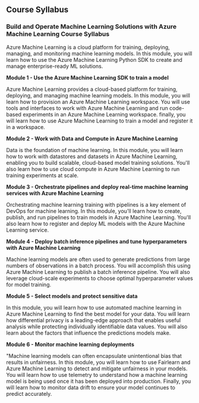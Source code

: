## Course Syllabus
### Build and Operate Machine Learning Solutions with Azure Machine Learning Course Syllabus 

Azure Machine Learning is a cloud platform for training, deploying, managing, and monitoring machine learning models. In this module, you will learn how to use the Azure Machine Learning Python SDK to create and manage enterprise-ready ML solutions.

**Module 1 - Use the Azure Machine Learning SDK to train a model**

Azure Machine Learning provides a cloud-based platform for training, deploying, and managing machine learning models. In this module, you will learn how to provision an Azure Machine Learning workspace. You will use tools and interfaces to work with Azure Machine Learning and run code-based experiments in an Azure Machine Learning workspace. finally, you will learn how to use Azure Machine Learning to train a model and register it in a workspace.

**Module 2 - Work with Data and Compute in Azure Machine Learning**

Data is the foundation of machine learning. In this module, you will learn how to work with datastores and datasets in Azure Machine Learning, enabling you to build scalable, cloud-based model training solutions. You'll also learn how to use cloud compute in Azure Machine Learning to run training experiments at scale.

**Module 3 - Orchestrate pipelines and deploy real-time machine learning services with Azure Machine Learning**

Orchestrating machine learning training with pipelines is a key element of DevOps for machine learning. In this module, you'll learn how to create, publish, and run pipelines to train models in Azure Machine Learning. You'll also learn how to register and deploy ML models with the Azure Machine Learning service.

**Module 4 - Deploy batch inference pipelines and tune hyperparameters with Azure Machine Learning**

Machine learning models are often used to generate predictions from large numbers of observations in a batch process. You will accomplish this using Azure Machine Learning to publish a batch inference pipeline. You will also leverage cloud-scale experiments to choose optimal hyperparameter values for model training.

**Module 5 - Select models and protect sensitive data**

In this module, you will learn how to use automated machine learning in Azure Machine Learning to find the best model for your data. You will learn how differential privacy is a leading-edge approach that enables useful analysis while protecting individually identifiable data values. You will also learn about the factors that influence the predictions models make.

**Module 6 - Monitor machine learning deployments**

"Machine learning models can often encapsulate unintentional bias that results in unfairness. In this module, you will learn how to use Fairlearn and Azure Machine Learning to detect and mitigate unfairness in your models. You will learn how to use telemetry to understand how a machine learning model is being used once it has been deployed into production. Finally, you will learn how to monitor data drift to ensure your model continues to predict accurately.
